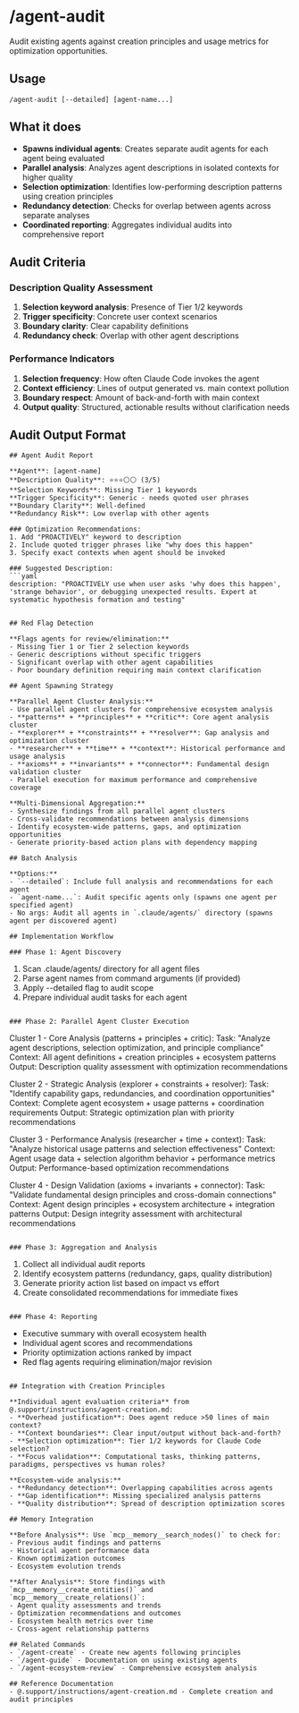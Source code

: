 # /agent-audit

Audit existing agents against creation principles and usage metrics for optimization opportunities.

## Usage
```
/agent-audit [--detailed] [agent-name...]
```

## What it does
- **Spawns individual agents**: Creates separate audit agents for each agent being evaluated
- **Parallel analysis**: Analyzes agent descriptions in isolated contexts for higher quality
- **Selection optimization**: Identifies low-performing description patterns using creation principles
- **Redundancy detection**: Checks for overlap between agents across separate analyses
- **Coordinated reporting**: Aggregates individual audits into comprehensive report

## Audit Criteria

### Description Quality Assessment
1. **Selection keyword analysis**: Presence of Tier 1/2 keywords
2. **Trigger specificity**: Concrete user context scenarios
3. **Boundary clarity**: Clear capability definitions
4. **Redundancy check**: Overlap with other agent descriptions

### Performance Indicators
1. **Selection frequency**: How often Claude Code invokes the agent
2. **Context efficiency**: Lines of output generated vs. main context pollution
3. **Boundary respect**: Amount of back-and-forth with main context
4. **Output quality**: Structured, actionable results without clarification needs

## Audit Output Format

```
## Agent Audit Report

**Agent**: [agent-name]
**Description Quality**: ⭐⭐⭐⚪⚪ (3/5)
**Selection Keywords**: Missing Tier 1 keywords
**Trigger Specificity**: Generic - needs quoted user phrases
**Boundary Clarity**: Well-defined
**Redundancy Risk**: Low overlap with other agents

### Optimization Recommendations:
1. Add "PROACTIVELY" keyword to description
2. Include quoted trigger phrases like "why does this happen"
3. Specify exact contexts when agent should be invoked

### Suggested Description:
```yaml
description: "PROACTIVELY use when user asks 'why does this happen', 'strange behavior', or debugging unexpected results. Expert at systematic hypothesis formation and testing"
```
```

## Red Flag Detection

**Flags agents for review/elimination:**
- Missing Tier 1 or Tier 2 selection keywords
- Generic descriptions without specific triggers
- Significant overlap with other agent capabilities
- Poor boundary definition requiring main context clarification

## Agent Spawning Strategy

**Parallel Agent Cluster Analysis:**
- Use parallel agent clusters for comprehensive ecosystem analysis
- **patterns** + **principles** + **critic**: Core agent analysis cluster
- **explorer** + **constraints** + **resolver**: Gap analysis and optimization cluster  
- **researcher** + **time** + **context**: Historical performance and usage analysis
- **axioms** + **invariants** + **connector**: Fundamental design validation cluster
- Parallel execution for maximum performance and comprehensive coverage

**Multi-Dimensional Aggregation:**
- Synthesize findings from all parallel agent clusters
- Cross-validate recommendations between analysis dimensions
- Identify ecosystem-wide patterns, gaps, and optimization opportunities
- Generate priority-based action plans with dependency mapping

## Batch Analysis

**Options:**
- `--detailed`: Include full analysis and recommendations for each agent
- `agent-name...`: Audit specific agents only (spawns one agent per specified agent)
- No args: Audit all agents in `.claude/agents/` directory (spawns agent per discovered agent)

## Implementation Workflow

### Phase 1: Agent Discovery
```
1. Scan .claude/agents/ directory for all agent files
2. Parse agent names from command arguments (if provided)
3. Apply --detailed flag to audit scope
4. Prepare individual audit tasks for each agent
```

### Phase 2: Parallel Agent Cluster Execution
```
Cluster 1 - Core Analysis (patterns + principles + critic):
  Task: "Analyze agent descriptions, selection optimization, and principle compliance"
  Context: All agent definitions + creation principles + ecosystem patterns
  Output: Description quality assessment with optimization recommendations

Cluster 2 - Strategic Analysis (explorer + constraints + resolver):
  Task: "Identify capability gaps, redundancies, and coordination opportunities"
  Context: Complete agent ecosystem + usage patterns + coordination requirements
  Output: Strategic optimization plan with priority recommendations

Cluster 3 - Performance Analysis (researcher + time + context):
  Task: "Analyze historical usage patterns and selection effectiveness"
  Context: Agent usage data + selection algorithm behavior + performance metrics
  Output: Performance-based optimization recommendations

Cluster 4 - Design Validation (axioms + invariants + connector):
  Task: "Validate fundamental design principles and cross-domain connections"
  Context: Agent design principles + ecosystem architecture + integration patterns
  Output: Design integrity assessment with architectural recommendations
```

### Phase 3: Aggregation and Analysis
```
1. Collect all individual audit reports
2. Identify ecosystem patterns (redundancy, gaps, quality distribution)
3. Generate priority action list based on impact vs effort
4. Create consolidated recommendations for immediate fixes
```

### Phase 4: Reporting
```
- Executive summary with overall ecosystem health
- Individual agent scores and recommendations  
- Priority optimization actions ranked by impact
- Red flag agents requiring elimination/major revision
```

## Integration with Creation Principles

**Individual agent evaluation criteria** from @.support/instructions/agent-creation.md:
- **Overhead justification**: Does agent reduce >50 lines of main context?
- **Context boundaries**: Clear input/output without back-and-forth?
- **Selection optimization**: Tier 1/2 keywords for Claude Code selection?
- **Focus validation**: Computational tasks, thinking patterns, paradigms, perspectives vs human roles?

**Ecosystem-wide analysis:**
- **Redundancy detection**: Overlapping capabilities across agents
- **Gap identification**: Missing specialized analysis patterns
- **Quality distribution**: Spread of description optimization scores

## Memory Integration

**Before Analysis**: Use `mcp__memory__search_nodes()` to check for:
- Previous audit findings and patterns
- Historical agent performance data
- Known optimization outcomes
- Ecosystem evolution trends

**After Analysis**: Store findings with `mcp__memory__create_entities()` and `mcp__memory__create_relations()`:
- Agent quality assessments and trends
- Optimization recommendations and outcomes
- Ecosystem health metrics over time
- Cross-agent relationship patterns

## Related Commands
- `/agent-create` - Create new agents following principles
- `/agent-guide` - Documentation on using existing agents
- `/agent-ecosystem-review` - Comprehensive ecosystem analysis

## Reference Documentation
- @.support/instructions/agent-creation.md - Complete creation and audit principles